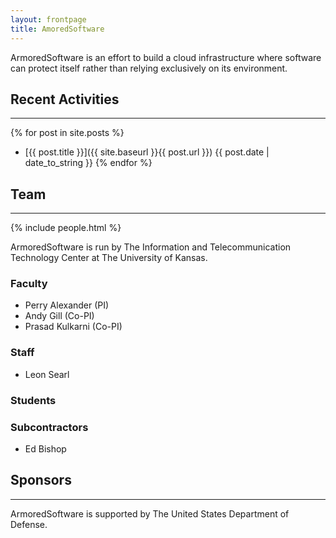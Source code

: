 ```yaml
---
layout: frontpage
title: AmoredSoftware
---
```


ArmoredSoftware is an effort to build a cloud infrastructure where
software can protect itself rather than relying exclusively on its
environment.

## Recent Activities
-----

{% for post in site.posts %}
* [{{ post.title }}]({{ site.baseurl }}{{ post.url }})  {{ post.date | date_to_string }}
{% endfor %}

## Team
-----

{% include people.html %}

ArmoredSoftware is run by The Information and Telecommunication
Technology Center at The University of Kansas.

### Faculty

* Perry Alexander (PI)
* Andy Gill (Co-PI)
* Prasad Kulkarni (Co-PI) 

### Staff

* Leon Searl

### Students

### Subcontractors

* Ed Bishop

## Sponsors
-----

ArmoredSoftware is supported by The United States Department of Defense.
